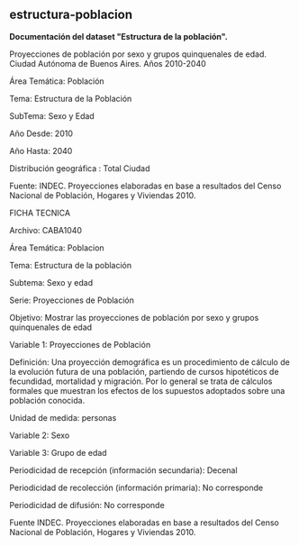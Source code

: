 ## estructura-poblacion
**Documentación del dataset "Estructura de la población".**

Proyecciones de población por sexo y grupos quinquenales de edad. Ciudad Autónoma de Buenos Aires. Años 2010-2040

 Área Temática: Población
 
 Tema: Estructura de la Población
 
 SubTema: Sexo y Edad
 
 Año Desde: 2010
 
 Año Hasta: 2040
 
 Distribución geográfica : Total Ciudad
 
 Fuente: INDEC. Proyecciones elaboradas en base a resultados del Censo Nacional de Población, Hogares y Viviendas 2010.
 
 FICHA TECNICA 	
 
Archivo:	CABA1040

Área Temática: 	Poblacion

Tema: 	Estructura de la población

Subtema:	Sexo y edad

Serie:	Proyecciones de Población

Objetivo:	Mostrar las proyecciones de población por sexo y grupos quinquenales de edad

Variable 1:	Proyecciones de Población

Definición:	Una proyección demográfica es un procedimiento de cálculo de la evolución futura de una población, partiendo de cursos hipotéticos de fecundidad, mortalidad y migración. Por lo general se trata de cálculos formales que muestran los efectos de los supuestos adoptados sobre una población conocida.

Unidad de medida:	personas  

Variable 2:	Sexo   

Variable 3:	Grupo de edad

Periodicidad de recepción (información secundaria):	Decenal

Periodicidad de recolección (información primaria):	No corresponde

Periodicidad de difusión: 	No corresponde

Fuente	INDEC. Proyecciones elaboradas en base a resultados del Censo Nacional de Población, Hogares y Viviendas 2010.
